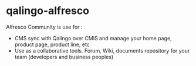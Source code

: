 qalingo-alfresco
================

Alfresco Community is use for :
* CMS sync with Qalingo over CMIS and manage your home page, product page, product line, etc
* Use as a collaborative tools. Forum, Wiki, documents repository for your team (developers and business peoples)
